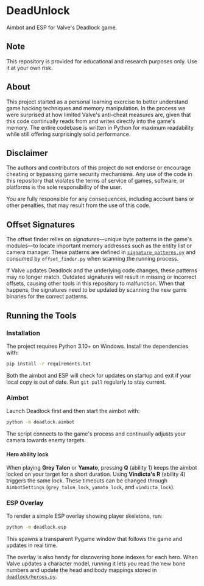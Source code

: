 # DeadUnlock

Aimbot and ESP for Valve's Deadlock game.

## Note

This repository is provided for educational and research purposes only. Use it at your own risk.

## About

This project started as a personal learning exercise to better understand game
hacking techniques and memory manipulation. In the process we were surprised at
how limited Valve's anti-cheat measures are, given that this code continually
reads from and writes directly into the game's memory. The entire codebase is
written in Python for maximum readability while still offering surprisingly
solid performance.

## Disclaimer

The authors and contributors of this project do not endorse or encourage cheating or bypassing game security mechanisms. Any use of the code in this repository that violates the terms of service of games, software, or platforms is the sole responsibility of the user.

You are fully responsible for any consequences, including account bans or other penalties, that may result from the use of this code.

## Offset Signatures

The offset finder relies on *signatures*—unique byte patterns in the game's modules—to locate
important memory addresses such as the entity list or camera manager. These patterns are
defined in [`signature_patterns.py`](signature_patterns.py) and consumed by
`offset_finder.py` when scanning the running process.

If Valve updates Deadlock and the underlying code changes, these patterns may no longer match.
Outdated signatures will result in missing or incorrect offsets, causing other tools in this
repository to malfunction. When that happens, the signatures need to be updated by scanning the
new game binaries for the correct patterns.

## Running the Tools

### Installation

The project requires Python 3.10+ on Windows. Install the dependencies with:

```bash
pip install -r requirements.txt
```

Both the aimbot and ESP will check for updates on startup and exit if your
local copy is out of date. Run ``git pull`` regularly to stay current.

### Aimbot

Launch Deadlock first and then start the aimbot with:

```bash
python -m deadlock.aimbot
```

The script connects to the game's process and continually adjusts your camera
towards enemy targets.

#### Hero ability lock

When playing **Grey Talon** or **Yamato**, pressing **Q** (ability 1) keeps the
aimbot locked on your target for a short duration. Using **Vindicta's** **R**
(ability 4) triggers the same lock. These timeouts can be changed through
``AimbotSettings`` (`grey_talon_lock`, `yamato_lock`, and `vindicta_lock`).

### ESP Overlay

To render a simple ESP overlay showing player skeletons, run:

```bash
python -m deadlock.esp
```

This spawns a transparent Pygame window that follows the game and updates in
real time.

The overlay is also handy for discovering bone indexes for each hero. When
Valve updates a character model, running it lets you read the new bone numbers
and update the head and body mappings stored in
[`deadlock/heroes.py`](deadlock/heroes.py).

